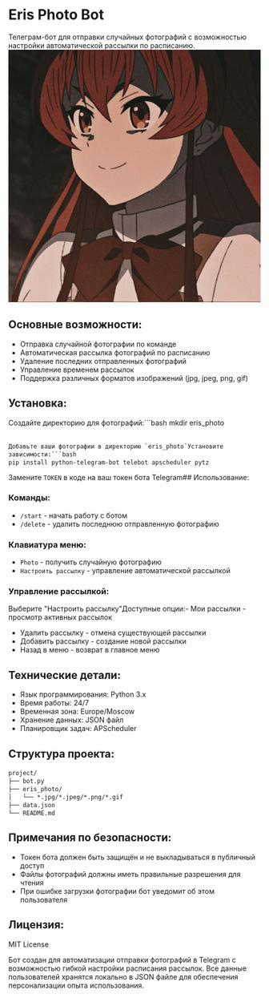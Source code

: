 # Eris Photo Bot

Телеграм-бот для отправки случайных фотографий с возможностью настройки автоматической рассылки по расписанию.
![Фотография из бота](https://raw.githubusercontent.com/Am1rTl/Eris/main/eris_photo/01aad7e3d10f5d9236e7b7eb0afd013d.jpg)

## Основные возможности:

- Отправка случайной фотографии по команде
- Автоматическая рассылка фотографий по расписанию
- Удаление последних отправленных фотографий
- Управление временем рассылок
- Поддержка различных форматов изображений (jpg, jpeg, png, gif)

## Установка:

Создайте директорию для фотографий:```bash
mkdir eris_photo
```

Добавьте ваши фотографии в директорию `eris_photo`Установите зависимости:```bash
pip install python-telegram-bot telebot apscheduler pytz
```

Замените `TOKEN` в коде на ваш токен бота Telegram## Использование:

### Команды:

- `/start` - начать работу с ботом
- `/delete` - удалить последнюю отправленную фотографию

### Клавиатура меню:

- `Photo` - получить случайную фотографию
- `Настроить рассылку` - управление автоматической рассылкой

### Управление рассылкой:

Выберите "Настроить рассылку"Доступные опции:- Мои рассылки - просмотр активных рассылок
- Удалить рассылку - отмена существующей рассылки
- Добавить рассылку - создание новой рассылки
- Назад в меню - возврат в главное меню

## Технические детали:

- Язык программирования: Python 3.x
- Время работы: 24/7
- Временная зона: Europe/Moscow
- Хранение данных: JSON файл
- Планировщик задач: APScheduler

## Структура проекта:

```plaintext
project/
├── bot.py
├── eris_photo/
│   └── *.jpg/*.jpeg/*.png/*.gif
├── data.json
└── README.md
```

## Примечания по безопасности:

- Токен бота должен быть защищён и не выкладываться в публичный доступ
- Файлы фотографий должны иметь правильные разрешения для чтения
- При ошибке загрузки фотографии бот уведомит об этом пользователя

## Лицензия:

MIT License

Бот создан для автоматизации отправки фотографий в Telegram с возможностью гибкой настройки расписания рассылок. Все данные пользователей хранятся локально в JSON файле для обеспечения персонализации опыта использования.
